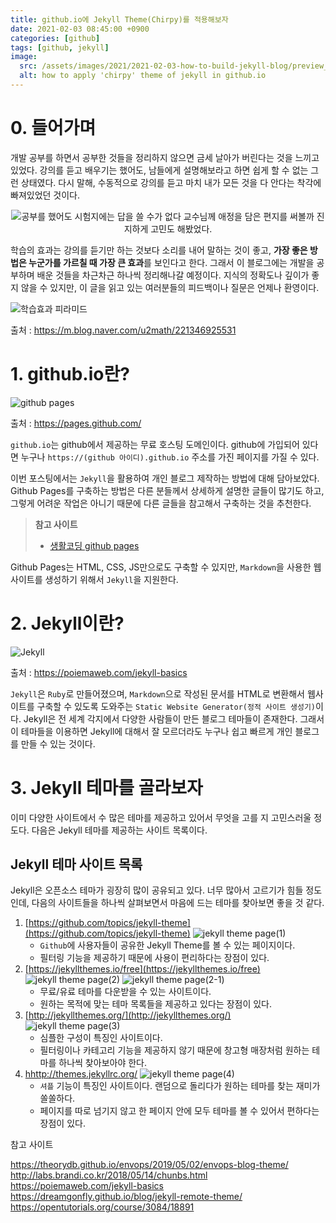 ```yaml
---
title: github.io에 Jekyll Theme(Chirpy)를 적용해보자
date: 2021-02-03 08:45:00 +0900
categories: [github]
tags: [github, jekyll]
image:
  src: /assets/images/2021/2021-02-03-how-to-build-jekyll-blog/preview_image.png
  alt: how to apply 'chirpy' theme of jekyll in github.io
---
```


# 0. 들어가며

개발 공부를 하면서 공부한 것들을 정리하지 않으면 금세 날아가 버린다는 것을 느끼고 있었다. 강의를 듣고 배우기는 했어도, 남들에게 설명해보라고 하면 쉽게 할 수 없는 그런 상태였다. 다시 말해, 수동적으로 강의를 듣고 마치 내가 모든 것을 다 안다는 착각에 빠져있었던 것이다.

<p align="center">
    <img class="post-img" src="/assets/images/2021/2021-02-03-how-to-build-jekyll-blog/cheese_duck.png" alt="공부를 했어도 시험지에는 답을 쓸 수가 없다">
    <span align="center" class="post-img-caption">교수님께 애정을 담은 편지를 써볼까 진지하게 고민도 해봤었다.</span>
</p>

학습의 효과는 강의를 듣기만 하는 것보다 소리를 내어 말하는 것이 좋고, **가장 좋은 방법은 누군가를 가르칠 때 가장 큰 효과**를 보인다고 한다. 그래서 이 블로그에는 개발을 공부하며 배운 것들을 차근차근 하나씩 정리해나갈 예정이다. 지식의 정확도나 깊이가 좋지 않을 수 있지만, 이 글을 읽고 있는 여러분들의 피드백이나 질문은 언제나 환영이다.

<div class="img-container">
    <img class="post-img" src="/assets/images/2021/2021-02-03-how-to-build-jekyll-blog/learning_pyramid.png" alt="학습효과 피라미드">
    <p class="post-img-caption">출처 : <a href="https://m.blog.naver.com/u2math/221346925531">https://m.blog.naver.com/u2math/221346925531</a></p>
</div>

# 1. github.io란?

<div class="img-container">
    <img class="post-img" src="/assets/images/2021/2021-02-03-how-to-build-jekyll-blog/github_pages.jpg" alt="github pages">
    <p class="post-img-caption">출처 : <a href="https://pages.github.com/">https://pages.github.com/</a></p>
</div>

`github.io`는 github에서 제공하는 무료 호스팅 도메인이다. github에 가입되어 있다면 누구나 `https://(github 아이디).github.io` 주소를 가진 페이지를 가질 수 있다.

이번 포스팅에서는 `Jekyll`을 활용하여 개인 블로그 제작하는 방법에 대해 담아보았다. Github Pages를 구축하는 방법은 다른 분들께서 상세하게 설명한 글들이 많기도 하고, 그렇게 어려운 작업은 아니기 때문에 다른 글들을 참고해서 구축하는 것을 추천한다.

> **참고 사이트**
>
> - [생활코딩 github pages](https://opentutorials.org/course/3084/18891)

Github Pages는 HTML, CSS, JS만으로도 구축할 수 있지만, `Markdown`을 사용한 웹 사이트를 생성하기 위해서 `Jekyll`을 지원한다.

# 2. Jekyll이란?

<div class="img-container">
    <img class="post-img" src="/assets/images/2021/2021-02-03-how-to-build-jekyll-blog/jekyll.png" alt="Jekyll">
    <p class="post-img-caption">출처 : <a href="https://poiemaweb.com/jekyll-basics">https://poiemaweb.com/jekyll-basics</a></p>
</div>

`Jekyll`은 `Ruby`로 만들어졌으며, `Markdown`으로 작성된 문서를 HTML로 변환해서 웹사이트를 구축할 수 있도록 도와주는 `Static Website Generator(정적 사이트 생성기)`이다. Jekyll은 전 세계 각지에서 다양한 사람들이 만든 블로그 테마들이 존재한다. 그래서 이 테마들을 이용하면 Jekyll에 대해서 잘 모르더라도 누구나 쉽고 빠르게 개인 블로그를 만들 수 있는 것이다.

# 3. Jekyll 테마를 골라보자

이미 다양한 사이트에서 수 많은 테마를 제공하고 있어서 무엇을 고를 지 고민스러울 정도다. 다음은 Jekyll 테마를 제공하는 사이트 목록이다.

## Jekyll 테마 사이트 목록

Jekyll은 오픈소스 테마가 굉장히 많이 공유되고 있다. 너무 많아서 고르기가 힘들 정도인데, 다음의 사이트들을 하나씩 살펴보면서 마음에 드는 테마를 찾아보면 좋을 것 같다.

1. [https://github.com/topics/jekyll-theme](https://github.com/topics/jekyll-theme)
   ![jekyll theme page(1)](</assets/images/2021/2021-02-03-how-to-build-jekyll-blog/jekyll_theme_page(1).png>)
   - `Github`에 사용자들이 공유한 Jekyll Theme를 볼 수 있는 페이지이다.
   - 필터링 기능을 제공하기 때문에 사용이 편리하다는 장점이 있다.
2. [https://jekyllthemes.io/free](https://jekyllthemes.io/free)
   ![jekyll theme page(2)](</assets/images/2021/2021-02-03-how-to-build-jekyll-blog/jekyll_theme_page(2).png>)
   ![jekyll theme page(2-1)](</assets/images/2021/2021-02-03-how-to-build-jekyll-blog/jekyll_theme_page(2-1).png>)
   - 무료/유료 테마를 다운받을 수 있는 사이트이다.
   - 원하는 목적에 맞는 테마 목록들을 제공하고 있다는 장점이 있다.
3. [http://jekyllthemes.org/](http://jekyllthemes.org/)
   ![jekyll theme page(3)](</assets/images/2021/2021-02-03-how-to-build-jekyll-blog/jekyll_theme_page(3).png>)
   - 심플한 구성이 특징인 사이트이다.
   - 필터링이나 카테고리 기능을 제공하지 않기 때문에 창고형 매장처럼 원하는 테마를 하나씩 찾아보아야 한다.
4. [hhttp://themes.jekyllrc.org/](hhttp://themes.jekyllrc.org/)
   ![jekyll theme page(4)](</assets/images/2021/2021-02-03-how-to-build-jekyll-blog/jekyll_theme_page(4).png>)
   - `셔플` 기능이 특징인 사이트이다. 랜덤으로 돌리다가 원하는 테마를 찾는 재미가 쏠쏠하다.
   - 페이지를 따로 넘기지 않고 한 페이지 안에 모두 테마를 볼 수 있어서 편하다는 장점이 있다.

참고 사이트

https://theorydb.github.io/envops/2019/05/02/envops-blog-theme/
http://labs.brandi.co.kr/2018/05/14/chunbs.html
https://poiemaweb.com/jekyll-basics
https://dreamgonfly.github.io/blog/jekyll-remote-theme/
https://opentutorials.org/course/3084/18891
